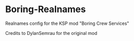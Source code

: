 # Boring-Realnames
Realnames config for the KSP mod "Boring Crew Services"

Credits to DylanSemrau for the original mod

